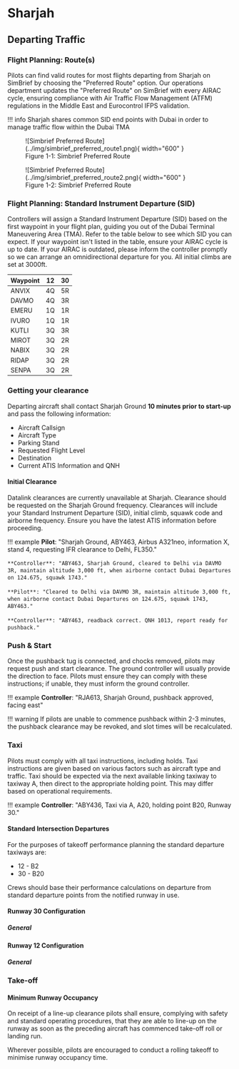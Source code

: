 # Sharjah
## Departing Traffic
### Flight Planning: Route(s)
Pilots can find valid routes for most flights departing from Sharjah on SimBrief by choosing the "Preferred Route" option. Our operations department updates the "Preferred Route" on SimBrief with every AIRAC cycle, ensuring compliance with Air Traffic Flow Management (ATFM) regulations in the Middle East and Eurocontrol IFPS validation.

!!! info
    Sharjah shares common SID end points with Dubai in order to manage traffic flow within the Dubai TMA

<figure markdown>
![Simbrief Preferred Route](../img/simbrief_preferred_route1.png){ width="600" }
  <figcaption>Figure 1-1: Simbrief Preferred Route</figcaption>
</figure>

<figure markdown>
![Simbrief Preferred Route](../img/simbrief_preferred_route2.png){ width="600" }
  <figcaption>Figure 1-2: Simbrief Preferred Route</figcaption>
</figure>

### Flight Planning: Standard Instrument Departure (SID)
Controllers will assign a Standard Instrument Departure (SID) based on the first waypoint in your flight plan, guiding you out of the Dubai Terminal Maneuvering Area (TMA). Refer to the table below to see which SID you can expect. If your waypoint isn't listed in the table, ensure your AIRAC cycle is up to date. If your AIRAC is outdated, please inform the controller promptly so we can arrange an omnidirectional departure for you. All initial climbs are set at 3000ft.

| Waypoint |   12   |   30   |
|----------|:------:|:------:|
| ANVIX    |   4Q   |   5R   |
| DAVMO    |   4Q   |   3R   |
| EMERU    |   1Q   |   1R   |
| IVURO    |   1Q   |   1R   |
| KUTLI    |   3Q   |   3R   |
| MIROT    |   3Q   |   2R   |
| NABIX    |   3Q   |   2R   |
| RIDAP    |   3Q   |   2R   |
| SENPA    |   3Q   |   2R   |

### Getting your clearance
Departing aircraft shall contact Sharjah Ground **10 minutes prior to start-up** and pass the following information:
<ul>
    <li>Aircraft Callsign</li>
    <li>Aircraft Type</li>
    <li>Parking Stand</li>
    <li>Requested Flight Level</li>
    <li>Destination</li>
    <li>Current ATIS Information and QNH</li>
</ul>

#### Initial Clearance
Datalink clearances are currently unavailable at Sharjah. Clearance should be requested on the Sharjah Ground frequency. Clearances will include your Standard Instrument Departure (SID), initial climb, squawk code and airborne frequency. Ensure you have the latest ATIS information before proceeding.

!!! example
    **Pilot**: "Sharjah Ground, ABY463, Airbus A321neo, information X, stand 4, requesting IFR clearance to Delhi, FL350."

    **Controller**: "ABY463, Sharjah Ground, cleared to Delhi via DAVMO 3R, maintain altitude 3,000 ft, when airborne contact Dubai Departures on 124.675, squawk 1743."

    **Pilot**: "Cleared to Delhi via DAVMO 3R, maintain altitude 3,000 ft, when airborne contact Dubai Departures on 124.675, squawk 1743, ABY463."

    **Controller**: "ABY463, readback correct. QNH 1013, report ready for pushback."

### Push & Start
Once the pushback tug is connected, and chocks removed, pilots may request push and start clearance. The ground controller will usually provide the direction to face. Pilots must ensure they can comply with these instructions; if unable, they must inform the ground controller.

!!! example
    **Controller**: "RJA613, Sharjah Ground, pushback approved, facing east"

!!! warning
    If pilots are unable to commence pushback within 2-3 minutes, the pushback clearance may be revoked, and slot times will be recalculated.

### Taxi
Pilots must comply with all taxi instructions, including holds. Taxi instructions are given based on various factors such as aircraft type and traffic. Taxi should be expected via the next available linking taxiway to taxiway A, then direct to the appropriate holding point. This may differ based on operational requirements.

!!! example
    **Controller**: "ABY436, Taxi via A, A20, holding point B20, Runway 30."

#### Standard Intersection Departures
For the purposes of takeoff performance planning the standard departure taxiways are:

* 12 - B2
* 30 - B20

Crews should base their performance calculations on departure from standard departure points from the notified runway in use.

#### Runway 30 Configuration
##### General
<figure markdown>
</figure>

#### Runway 12 Configuration
##### General
<figure markdown>
</figure>

### Take-off
#### Minimum Runway Occupancy
On receipt of a line-up clearance pilots shall ensure, complying with safety and standard operating procedures, that they are able to line-up on the runway as soon as the preceding aircraft has commenced take-off roll or landing run.

Wherever possible, pilots are encouraged to conduct a rolling takeoff to minimise runway occupancy time.